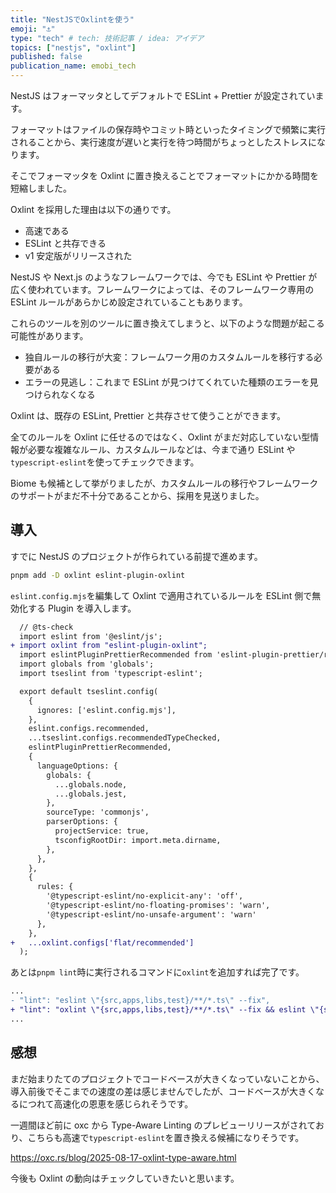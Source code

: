 ```yaml
---
title: "NestJSでOxlintを使う"
emoji: "⚓️"
type: "tech" # tech: 技術記事 / idea: アイデア
topics: ["nestjs", "oxlint"]
published: false
publication_name: emobi_tech
---
```


NestJS はフォーマッタとしてデフォルトで ESLint + Prettier が設定されています。

フォーマットはファイルの保存時やコミット時といったタイミングで頻繁に実行されることから、実行速度が遅いと実行を待つ時間がちょっとしたストレスになります。

そこでフォーマッタを Oxlint に置き換えることでフォーマットにかかる時間を短縮しました。

Oxlint を採用した理由は以下の通りです。

- 高速である
- ESLint と共存できる
- v1 安定版がリリースされた

NestJS や Next.js のようなフレームワークでは、今でも ESLint や Prettier が広く使われています。フレームワークによっては、そのフレームワーク専用の ESLint ルールがあらかじめ設定されていることもあります。

これらのツールを別のツールに置き換えてしまうと、以下のような問題が起こる可能性があります。

- 独自ルールの移行が大変：フレームワーク用のカスタムルールを移行する必要がある
- エラーの見逃し：これまで ESLint が見つけてくれていた種類のエラーを見つけられなくなる

Oxlint は、既存の ESLint, Prettier と共存させて使うことができます。

全てのルールを Oxlint に任せるのではなく、Oxlint がまだ対応していない型情報が必要な複雑なルール、カスタムルールなどは、今まで通り ESLint や`typescript-eslint`を使ってチェックできます。

Biome も候補として挙がりましたが、カスタムルールの移行やフレームワークのサポートがまだ不十分であることから、採用を見送りました。

## 導入

すでに NestJS のプロジェクトが作られている前提で進めます。

```sh
pnpm add -D oxlint eslint-plugin-oxlint
```

`eslint.config.mjs`を編集して Oxlint で適用されているルールを ESLint 側で無効化する Plugin を導入します。

```diff js:eslint.config.mjs
  // @ts-check
  import eslint from '@eslint/js';
+ import oxlint from "eslint-plugin-oxlint";
  import eslintPluginPrettierRecommended from 'eslint-plugin-prettier/recommended';
  import globals from 'globals';
  import tseslint from 'typescript-eslint';

  export default tseslint.config(
    {
      ignores: ['eslint.config.mjs'],
    },
    eslint.configs.recommended,
    ...tseslint.configs.recommendedTypeChecked,
    eslintPluginPrettierRecommended,
    {
      languageOptions: {
        globals: {
          ...globals.node,
          ...globals.jest,
        },
        sourceType: 'commonjs',
        parserOptions: {
          projectService: true,
          tsconfigRootDir: import.meta.dirname,
        },
      },
    },
    {
      rules: {
        '@typescript-eslint/no-explicit-any': 'off',
        '@typescript-eslint/no-floating-promises': 'warn',
        '@typescript-eslint/no-unsafe-argument': 'warn'
      },
    },
+   ...oxlint.configs['flat/recommended']
  );
```

あとは`pnpm lint`時に実行されるコマンドに`oxlint`を追加すれば完了です。

```diff json:package.json
...
- "lint": "eslint \"{src,apps,libs,test}/**/*.ts\" --fix",
+ "lint": "oxlint \"{src,apps,libs,test}/**/*.ts\" --fix && eslint \"{src,apps,libs,test}/**/*.ts\" --fix",
...
```

## 感想

まだ始まりたてのプロジェクトでコードベースが大きくなっていないことから、導入前後でそこまでの速度の差は感じませんでしたが、コードベースが大きくなるにつれて高速化の恩恵を感じられそうです。

一週間ほど前に oxc から Type-Aware Linting のプレビューリリースがされており、こちらも高速で`typescript-eslint`を置き換える候補になりそうです。

https://oxc.rs/blog/2025-08-17-oxlint-type-aware.html

今後も Oxlint の動向はチェックしていきたいと思います。
